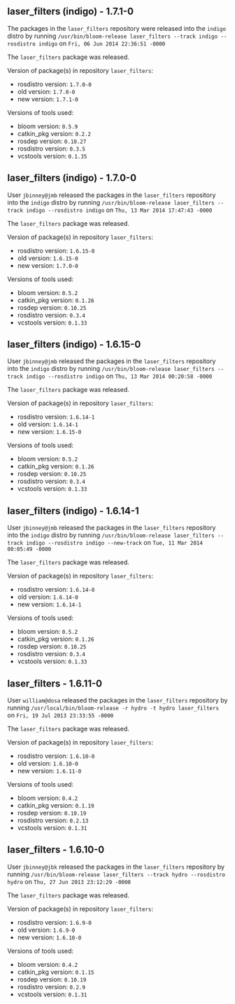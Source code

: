 ## laser_filters (indigo) - 1.7.1-0

The packages in the `laser_filters` repository were released into the `indigo` distro by running `/usr/bin/bloom-release laser_filters --track indigo --rosdistro indigo` on `Fri, 06 Jun 2014 22:36:51 -0000`

The `laser_filters` package was released.

Version of package(s) in repository `laser_filters`:
- rosdistro version: `1.7.0-0`
- old version: `1.7.0-0`
- new version: `1.7.1-0`

Versions of tools used:
- bloom version: `0.5.9`
- catkin_pkg version: `0.2.2`
- rosdep version: `0.10.27`
- rosdistro version: `0.3.5`
- vcstools version: `0.1.35`


## laser_filters (indigo) - 1.7.0-0

User `jbinney@jmb` released the packages in the `laser_filters` repository into the `indigo` distro by running `/usr/bin/bloom-release laser_filters --track indigo --rosdistro indigo` on `Thu, 13 Mar 2014 17:47:43 -0000`

The `laser_filters` package was released.

Version of package(s) in repository `laser_filters`:
- rosdistro version: `1.6.15-0`
- old version: `1.6.15-0`
- new version: `1.7.0-0`

Versions of tools used:
- bloom version: `0.5.2`
- catkin_pkg version: `0.1.26`
- rosdep version: `0.10.25`
- rosdistro version: `0.3.4`
- vcstools version: `0.1.33`


## laser_filters (indigo) - 1.6.15-0

User `jbinney@jmb` released the packages in the `laser_filters` repository into the `indigo` distro by running `/usr/bin/bloom-release laser_filters --track indigo --rosdistro indigo` on `Thu, 13 Mar 2014 00:20:58 -0000`

The `laser_filters` package was released.

Version of package(s) in repository `laser_filters`:
- rosdistro version: `1.6.14-1`
- old version: `1.6.14-1`
- new version: `1.6.15-0`

Versions of tools used:
- bloom version: `0.5.2`
- catkin_pkg version: `0.1.26`
- rosdep version: `0.10.25`
- rosdistro version: `0.3.4`
- vcstools version: `0.1.33`


## laser_filters (indigo) - 1.6.14-1

User `jbinney@jmb` released the packages in the `laser_filters` repository into the `indigo` distro by running `/usr/bin/bloom-release laser_filters --track indigo --rosdistro indigo --new-track` on `Tue, 11 Mar 2014 00:05:49 -0000`

The `laser_filters` package was released.

Version of package(s) in repository `laser_filters`:
- rosdistro version: `1.6.14-0`
- old version: `1.6.14-0`
- new version: `1.6.14-1`

Versions of tools used:
- bloom version: `0.5.2`
- catkin_pkg version: `0.1.26`
- rosdep version: `0.10.25`
- rosdistro version: `0.3.4`
- vcstools version: `0.1.33`


## laser_filters - 1.6.11-0

User `william@dosa` released the packages in the `laser_filters` repository by running `/usr/local/bin/bloom-release -r hydro -t hydro laser_filters` on `Fri, 19 Jul 2013 23:33:55 -0000`

The `laser_filters` package was released.

Version of package(s) in repository `laser_filters`:
- rosdistro version: `1.6.10-0`
- old version: `1.6.10-0`
- new version: `1.6.11-0`

Versions of tools used:
- bloom version: `0.4.2`
- catkin_pkg version: `0.1.19`
- rosdep version: `0.10.19`
- rosdistro version: `0.2.13`
- vcstools version: `0.1.31`


## laser_filters - 1.6.10-0

User `jbinney@jbk` released the packages in the `laser_filters` repository by running `/usr/bin/bloom-release laser_filters --track hydro --rosdistro hydro` on `Thu, 27 Jun 2013 23:12:29 -0000`

The `laser_filters` package was released.

Version of package(s) in repository `laser_filters`:
- rosdistro version: `1.6.9-0`
- old version: `1.6.9-0`
- new version: `1.6.10-0`

Versions of tools used:
- bloom version: `0.4.2`
- catkin_pkg version: `0.1.15`
- rosdep version: `0.10.19`
- rosdistro version: `0.2.9`
- vcstools version: `0.1.31`


